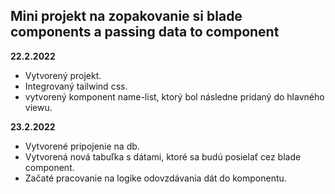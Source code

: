 ## Mini projekt na zopakovanie si blade components a passing data to component

**22.2.2022**
- Vytvorený projekt. 
- Integrovaný tailwind css.
- vytvorený komponent name-list, ktorý bol následne pridaný do hlavného viewu. 


**23.2.2022**
- Vytvorené pripojenie na db. 
- Vytvorená nová tabuľka s dátami, ktoré sa budú posielať cez blade component.
- Začaté pracovanie na logike odovzdávania dát do komponentu. 

